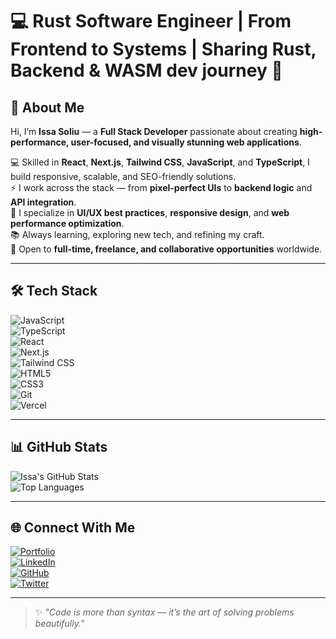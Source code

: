# 💻 Rust Software Engineer | From Frontend to Systems | Sharing Rust, Backend & WASM dev journey 🚀
## 👋 About Me  
Hi, I’m **Issa Soliu** — a **Full Stack Developer** passionate about creating **high-performance, user-focused, and visually stunning web applications**.  

💻 Skilled in **React**, **Next.js**, **Tailwind CSS**, **JavaScript**, and **TypeScript**, I build responsive, scalable, and SEO-friendly solutions.  
⚡ I work across the stack — from **pixel-perfect UIs** to **backend logic** and **API integration**.  
🎯 I specialize in **UI/UX best practices**, **responsive design**, and **web performance optimization**.  
📚 Always learning, exploring new tech, and refining my craft.  
🤝 Open to **full-time, freelance, and collaborative opportunities** worldwide.  

---

## 🛠️ Tech Stack  

![JavaScript](https://img.shields.io/badge/JavaScript-F7DF1E?style=for-the-badge&logo=javascript&logoColor=000)  
![TypeScript](https://img.shields.io/badge/TypeScript-007ACC?style=for-the-badge&logo=typescript&logoColor=fff)  
![React](https://img.shields.io/badge/React-20232A?style=for-the-badge&logo=react&logoColor=61DAFB)  
![Next.js](https://img.shields.io/badge/Next.js-000?style=for-the-badge&logo=nextdotjs&logoColor=fff)  
![Tailwind CSS](https://img.shields.io/badge/Tailwind_CSS-38B2AC?style=for-the-badge&logo=tailwindcss&logoColor=fff)  
![HTML5](https://img.shields.io/badge/HTML5-E34F26?style=for-the-badge&logo=html5&logoColor=fff)  
![CSS3](https://img.shields.io/badge/CSS3-1572B6?style=for-the-badge&logo=css3&logoColor=fff)  
![Git](https://img.shields.io/badge/Git-F05032?style=for-the-badge&logo=git&logoColor=fff)  
![Vercel](https://img.shields.io/badge/Vercel-000?style=for-the-badge&logo=vercel&logoColor=fff)  

---

## 📊 GitHub Stats  

![Issa's GitHub Stats](https://github-readme-stats.vercel.app/api?username=webwithyaroo&show_icons=true&theme=tokyonight)  
![Top Languages](https://github-readme-stats.vercel.app/api/top-langs/?username=webwithyaroo&layout=compact&theme=tokyonight)  

---

## 🌐 Connect With Me  

[![Portfolio](https://img.shields.io/badge/Portfolio-000?style=for-the-badge&logo=vercel&logoColor=fff)](https://issa-dev.vercel.app)  
[![LinkedIn](https://img.shields.io/badge/LinkedIn-0077B5?style=for-the-badge&logo=linkedin&logoColor=fff)](https://linkedin.com/in/issa-soliu)  
[![GitHub](https://img.shields.io/badge/GitHub-000?style=for-the-badge&logo=github&logoColor=fff)](https://github.com/webwithyaroo)  
[![Twitter](https://img.shields.io/badge/Twitter-1DA1F2?style=for-the-badge&logo=twitter&logoColor=fff)](https://x.com/webwithyaroo)  

---

> ✨ *"Code is more than syntax — it’s the art of solving problems beautifully."*  

